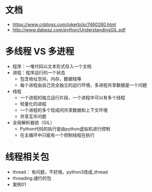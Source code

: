 # 文档
 - https://www.cnblogs.com/jokerbj/p/7460260.html
 - http://www.dabeaz.com/python/UnderstandingGIL.pdf
# 多线程 VS 多进程
 - 程序：一堆代码以文本形式存入一个文档
 - 进程：程序运行的一个状态
    - 包含地址空间，内存，数据栈等
    - 每个进程由自己完全独立的运行环境，多进程共享数据是一个问题 
 - 线程
    - 一个进程的独立运行片段，一个进程中可以有多个线程
    - 轻量化的进程
    - 一个进程的多个现成间共享数据和上下文环境
    - 共享互斥问题
 - 全局解析器锁（GIL）
    - Python代码的执行是由python虚拟机进行控制
    - 在主循环中只能有一个控制线程在执行
    
# 线程相关包
  - thread： 有问题，不好用。python3改成_thread
  - threading:通行的包
  - 案例01